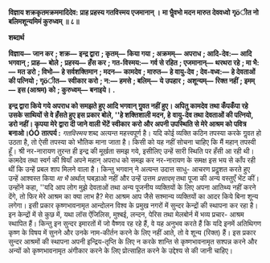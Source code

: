 **विज्ञाय शक्रकृतमक्रममादिदेव:** **प्राह प्रहस्य गतविस्मय एजमानान् ।** **मा भैॢवभो मदन मारुत देववध्वो** **गृöीत नो बलिमशून्यमिमं कुरुध्वम् ॥ ८॥** 

**शब्दार्थ** 

**विज्ञाय—** **जान कर** **; शक्र—** **इन्द्र द्वारा** **; कृतम्—** **किया गया** **; अक्रमम्—** **अपराध** **; आदि-देव:—** **आदि भगवान्** **; प्राह—** **बोले** **;** **प्रहस्य—** **हँस कर** **; गत-विस्मय:—** **गर्व से रहित** **; एजमानान्—** **थरथरा रहे** **; मा भै:—** **मत डरो** **; विभो—** **हे सर्वशक्तिमान** **; मदन—** **कामदेव** **; मारुत—** **हे वायु-देव** **; देव-वध्व:—** **हे देवताओं की पत्नियो** **; गृöीत—** **स्वीकार करो** **; न:—** **हमसे** **; बलिम्—** **ये उपहार** **;** **अशून्यम्—** **रिक्त नहीं** **; इमम्—** **इस (आश्रम) को** **; कुरुध्वम्—** **बनाइये।** **.** 

**इन्द्र द्वारा किये गये अपराध को समझते हुए आदि भगवान् गॢवत नहीं हुए। अपितु कामदेव** **तथा कँपकँपा रहे उसके साथियों से वे हँसते हुए इस प्रकार बोले, ''हे शक्तिशाली मदन, हे** **वायु-देव तथा देवताओं की पत्नियो, डरो नहीं। कृपया मेरे द्वारा दी जाने वाली भेंटें स्वीकार** **करो और अपनी उपस्थिति से मेरे आश्रम को पवित्र बनाओ।ÓÓ** **तात्पर्य :** *गतविस्मय* शब्द अत्यन्त महत्त्वपूर्ण है। यदि कोई व्यक्ति कठिन तपस्या करके गॢवत हो उठता है, तो ऐसी तपस्या को भौतिक माना जाता है। किसी को यह नहीं सोचना चाहिए कि मैं महान् तपस्वी हूँ। श्री नर-नारायण तुरन्त ही इन्द्र की मूर्खता समझ गये, इसीलिए उन्हें सारी स्थिति पर हँसी आ रही थी। कामदेव तथा स्वर्ग की षियाँ अपने महान् अपराध को समझ कर नर-नारायण के समक्ष इस भय से काँप रही थीं कि उन्हें प्रबल शाप मिलने वाला है। किन्तु भगवान् ने अत्यन्त उदात्त साधु- आचरण प्रदॢशत करते हुए उन्हें आश्वस्त किया *मा भै* अर्थात् घबड़ाओ नहीं और उन्हें उत्तम *प्रसादम्*  तथा पूजा की अन्य वस्तुएँ भेंट कीं। उन्होंने कहा, ''यदि आप लोग मुझे देवताओं तथा अन्य पूजनीय व्यक्तियों के लिए अपना आतिथ्य नहीं करने देंगे, तो फिर मेरे आश्रम का क्या लाभ है? मेरा आश्रम आप जैसे सश्मान्य व्यक्तियों का आदर किये बिना शून्य लगेगा। इसी प्रकार कृष्णभावनामृत आन्दोलन विश्व के प्रमुख नगरों में सुन्दर केन्द्रों की स्थापना कर रहा है। इन केन्द्रों में से कुछ में, यथा लॉस ऐंजिलिस, मुश्बई, लन्दन, पेरिस तथा मेलबोर्न में भव्य प्रचार- आश्रम स्थापित हैं। किन्तु इन सुन्दर इमारतों में जो वैष्णव रह रहे हैं, वे यह अनुभव करते हैं कि यदि इनमें अतिथिगण कृष्ण के विषय में सुनने और उनके नाम-कीर्तन करने के लिए नहीं आते, तो वे शून्य (रिक्त) हैं। इस प्रकार सुन्दर आश्रमों की स्थापना अपनी इन्द्रिय-तृप्ति के लिए न करके शान्ति से कृष्णभावनामृत सश्पन्न करने और अन्यों को कृष्णभावनामृत अंगीकार करने के लिए प्रोत्साहित करने के उद्देश्य से की जानी चाहिए।  
